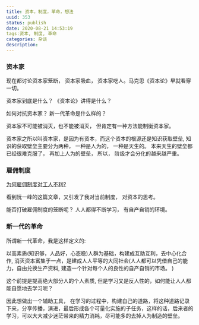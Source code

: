 ```yaml
---
title: 资本，制度，革命，想法
uuid: 353
status: publish
date: 2020-08-21 14:53:19
tags:资本, 制度, 革命
categories: 杂谈
description:
---
```


### 资本家

现在都讨论资本家笼断， 资本家吸血， 资本家吃人。马克思《资本论》早就看穿一切。 

资本家到底是什么？ 《资本论》讲得是什么？ 

如何对抗资本家？ 新一代革命是什么样的？ 

资本家不可能被消灭，也不能被消灭， 但肯定有一种方法能制衡资本家。

资本家之所以叫资本家，是因为有资本，而这个资本的根源还是知识获取壁垒, 知识的获取壁垒主要分为两种， 一种是人为的， 一种是天生的。 本来天生的壁垒都已经很难克服了， 再加上人为的壁垒， 所以， 阶级才会分化的越来越严重。

### 雇佣制度

[为何雇佣制度对工人不利?](http://www.ruanyifeng.com/survivor/plan-b/employment.html)

看到阮一峰的这篇文章，又引发了我对当前制度， 对资本的思考。

能否打破雇佣制度的笼断呢？ 人人都得不断学习， 有自产自销的环境。

### 新一代的革命

所谓新一代革命，我是这样定义的:

以高素质(知识够，人品好，心态稳)人群为基础，构建成互助互利，去中心化合作, 消灭资本富集于一点，是建成人人平等的大同社会(人人都可以凭借自己的能力，自由兑换生产资料, 建造一个针对每个人的良性的自产自销的市场。 )

这个前提是提高绝大部分人的个人素质, 但是学习又是反人性的，如何能让人人都能自愿地去学习呢？

因此想做出一个辅助工具， 在学习的过程中，构建自己的道路，将这种道路记录下来，分享传播，演进，最后形成各个可量化实施的子任务，这样的话，后来者的学习，可以大大减少迷茫带来的精力消耗，尽可能多的去掉人为制造的壁垒。

